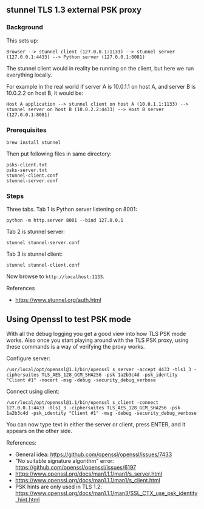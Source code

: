 ## stunnel TLS 1.3 external PSK proxy

### Background

This sets up:

```
Browser --> stunnel client (127.0.0.1:1133) --> stunnel server (127.0.0.1:4433) --> Python server (127.0.0.1:8081)
```

The stunnel client would in reality be running on the client, but here we run everything locally.

For example in the real world if server A is 10.0.1.1 on host A, and server B is 10.0.2.2 on host B, it would be:

```
Host A application --> stunnel client on host A (10.0.1.1:1133) --> stunnel server on host B (10.0.2.2:4433) --> Host B server (127.0.0.1:8081)
```

### Prerequisites

```
brew install stunnel
```

Then put following files in same directory:

```
psks-client.txt
psks-server.txt
stunnel-client.conf
stunnel-server.conf
```

### Steps

Three tabs. Tab 1 is Python server listening on 8001:

```
python -m http.server 8001 --bind 127.0.0.1
```

Tab 2 is stunnel server:

```
stunnel stunnel-server.conf
```

Tab 3 is stunnel client:

```
stunnel stunnel-client.conf
```

Now browse to `http://localhost:1133`.

References

-   https://www.stunnel.org/auth.html

## Using Openssl to test PSK mode

With all the debug logging you get a good view into how TLS PSK mode works. Also once you start playing around
with the TLS PSK proxy, using these commands is a way of verifying the proxy works.

Configure server:

```
/usr/local/opt/openssl@1.1/bin/openssl s_server -accept 4433 -tls1_3 -ciphersuites TLS_AES_128_GCM_SHA256 -psk 1a2b3c4d -psk_identity "Client #1" -nocert -msg -debug -security_debug_verbose
```

Connect using client:

```
/usr/local/opt/openssl@1.1/bin/openssl s_client -connect 127.0.0.1:4433 -tls1_3 -ciphersuites TLS_AES_128_GCM_SHA256 -psk 1a2b3c4d -psk_identity "Client #1" -msg -debug -security_debug_verbose
```

You can now type text in either the server or client, press ENTER, and it appears on the other side.

References:

-   General idea: https://github.com/openssl/openssl/issues/7433
-   "No suitable signature algorithm" error: https://github.com/openssl/openssl/issues/6197
-   https://www.openssl.org/docs/man1.1.1/man1/s_server.html
-   https://www.openssl.org/docs/man1.1.1/man1/s_client.html
-   PSK hints are only used in TLS 1.2: https://www.openssl.org/docs/man1.1.1/man3/SSL_CTX_use_psk_identity_hint.html